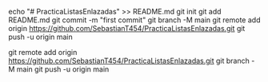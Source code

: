 echo "# PracticaListasEnlazadas" >> README.md
git init
git add README.md
git commit -m "first commit"
git branch -M main
git remote add origin https://github.com/SebastianT454/PracticaListasEnlazadas.git
git push -u origin main

git remote add origin https://github.com/SebastianT454/PracticaListasEnlazadas.git
git branch -M main
git push -u origin main
